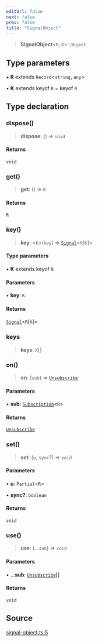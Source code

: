 ```yaml
---
editUrl: false
next: false
prev: false
title: "SignalObject"
---
```


> **SignalObject**\<`R`, `K`\>: `Object`

## Type parameters

• **R** extends `Record`\<`string`, `any`\>

• **K** extends keyof `R` = keyof `R`

## Type declaration

### dispose()

> **dispose**: () => `void`

#### Returns

`void`

### get()

> **get**: () => `R`

#### Returns

`R`

### key()

> **key**: \<`K`\>(`key`) => [`Signal`](Signal.md)\<`R`\[`K`\]\>

#### Type parameters

• **K** extends keyof `R`

#### Parameters

• **key**: `K`

#### Returns

[`Signal`](Signal.md)\<`R`\[`K`\]\>

### keys

> **keys**: `K`[]

### on()

> **on**: (`sub`) => [`Unsubscribe`](Unsubscribe.md)

#### Parameters

• **sub**: [`Subscription`](Subscription.md)\<`R`\>

#### Returns

[`Unsubscribe`](Unsubscribe.md)

### set()

> **set**: (`u`, `sync`?) => `void`

#### Parameters

• **u**: `Partial`\<`R`\>

• **sync?**: `boolean`

#### Returns

`void`

### use()

> **use**: (...`sub`) => `void`

#### Parameters

• ...**sub**: [`Unsubscribe`](Unsubscribe.md)[]

#### Returns

`void`

## Source

[signal-object.ts:5](https://github.com/nodenogg-in/alpha-p2p/blob/1896b55/packages/statekit/src/signal-object.ts#L5)
